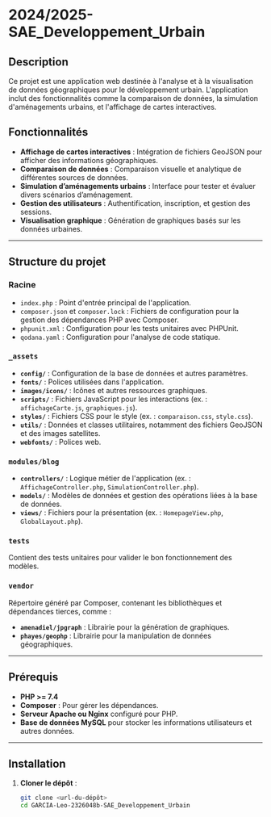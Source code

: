 # 2024/2025-SAE_Developpement_Urbain

## Description

Ce projet est une application web destinée à l'analyse et à la visualisation de données géographiques pour le développement urbain. L'application inclut des fonctionnalités comme la comparaison de données, la simulation d'aménagements urbains, et l'affichage de cartes interactives.

## Fonctionnalités

- **Affichage de cartes interactives** : Intégration de fichiers GeoJSON pour afficher des informations géographiques.
- **Comparaison de données** : Comparaison visuelle et analytique de différentes sources de données.
- **Simulation d’aménagements urbains** : Interface pour tester et évaluer divers scénarios d’aménagement.
- **Gestion des utilisateurs** : Authentification, inscription, et gestion des sessions.
- **Visualisation graphique** : Génération de graphiques basés sur les données urbaines.

---

## Structure du projet

### Racine

- `index.php` : Point d'entrée principal de l'application.
- `composer.json` et `composer.lock` : Fichiers de configuration pour la gestion des dépendances PHP avec Composer.
- `phpunit.xml` : Configuration pour les tests unitaires avec PHPUnit.
- `qodana.yaml` : Configuration pour l'analyse de code statique.

### `_assets`

- **`config/`** : Configuration de la base de données et autres paramètres.
- **`fonts/`** : Polices utilisées dans l'application.
- **`images/icons/`** : Icônes et autres ressources graphiques.
- **`scripts/`** : Fichiers JavaScript pour les interactions (ex. : `affichageCarte.js`, `graphiques.js`).
- **`styles/`** : Fichiers CSS pour le style (ex. : `comparaison.css`, `style.css`).
- **`utils/`** : Données et classes utilitaires, notamment des fichiers GeoJSON et des images satellites.
- **`webfonts/`** : Polices web.

### `modules/blog`

- **`controllers/`** : Logique métier de l'application (ex. : `AffichageController.php`, `SimulationController.php`).
- **`models/`** : Modèles de données et gestion des opérations liées à la base de données.
- **`views/`** : Fichiers pour la présentation (ex. : `HomepageView.php`, `GlobalLayout.php`).

### `tests`

Contient des tests unitaires pour valider le bon fonctionnement des modèles.

### `vendor`

Répertoire généré par Composer, contenant les bibliothèques et dépendances tierces, comme :

- **`amenadiel/jpgraph`** : Librairie pour la génération de graphiques.
- **`phayes/geophp`** : Librairie pour la manipulation de données géographiques.

---

## Prérequis

- **PHP >= 7.4**
- **Composer** : Pour gérer les dépendances.
- **Serveur Apache ou Nginx** configuré pour PHP.
- **Base de données MySQL** pour stocker les informations utilisateurs et autres données.

---

## Installation

1. **Cloner le dépôt** :
   ```bash
   git clone <url-du-dépôt>
   cd GARCIA-Leo-2326048b-SAE_Developpement_Urbain
